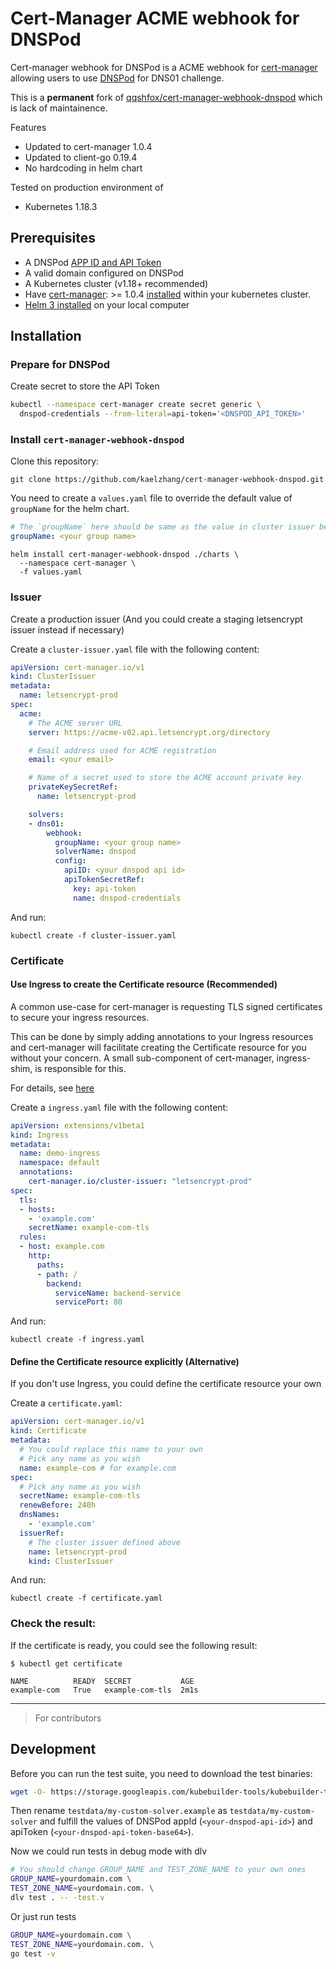 # Cert-Manager ACME webhook for DNSPod

Cert-manager webhook for DNSPod is a ACME webhook for [cert-manager](https://cert-manager.io) allowing users to use [DNSPod](https://www.dnspod.cn) for DNS01 challenge.

This is a **permanent** fork of [qqshfox/cert-manager-webhook-dnspod](https://github.com/qqshfox/cert-manager-webhook-dnspod) which is lack of maintainence.

Features
- Updated to cert-manager 1.0.4
- Updated to client-go 0.19.4
- No hardcoding in helm chart

Tested on production environment of
- Kubernetes 1.18.3

## Prerequisites

- A DNSPod [APP ID and API Token]((https://support.dnspod.cn/Kb/showarticle/tsid/227/))
- A valid domain configured on DNSPod
- A Kubernetes cluster (v1.18+ recommended)
- Have [cert-manager](https://github.com/jetstack/cert-manager): >= 1.0.4 [installed](https://cert-manager.io/docs/installation/kubernetes/) within your kubernetes cluster.
- [Helm 3 installed](https://helm.sh/docs/intro/install/) on your local computer

## Installation

### Prepare for DNSPod

Create secret to store the API Token

```sh
kubectl --namespace cert-manager create secret generic \
  dnspod-credentials --from-literal=api-token='<DNSPOD_API_TOKEN>'
```

### Install `cert-manager-webhook-dnspod`

Clone this repository:

```
git clone https://github.com/kaelzhang/cert-manager-webhook-dnspod.git
```

You need to create a `values.yaml` file to override the default value of `groupName` for the helm chart.

```yaml
# The `groupName` here should be same as the value in cluster issuer below
groupName: <your group name>
```

```
helm install cert-manager-webhook-dnspod ./charts \
  --namespace cert-manager \
  -f values.yaml
```

### Issuer

Create a production issuer (And you could create a staging letsencrypt issuer instead if necessary)

Create a `cluster-issuer.yaml` file with the following content:

```yaml
apiVersion: cert-manager.io/v1
kind: ClusterIssuer
metadata:
  name: letsencrypt-prod
spec:
  acme:
    # The ACME server URL
    server: https://acme-v02.api.letsencrypt.org/directory

    # Email address used for ACME registration
    email: <your email>

    # Name of a secret used to store the ACME account private key
    privateKeySecretRef:
      name: letsencrypt-prod

    solvers:
    - dns01:
        webhook:
          groupName: <your group name>
          solverName: dnspod
          config:
            apiID: <your dnspod api id>
            apiTokenSecretRef:
              key: api-token
              name: dnspod-credentials
```

And run:

```
kubectl create -f cluster-issuer.yaml
```

### Certificate

#### Use Ingress to create the Certificate resource (Recommended)

A common use-case for cert-manager is requesting TLS signed certificates to secure your ingress resources.

This can be done by simply adding annotations to your Ingress resources and cert-manager will facilitate creating the Certificate resource for you without your concern. A small sub-component of cert-manager, ingress-shim, is responsible for this.

For details, see [here](https://cert-manager.io/docs/usage/ingress/)

Create a `ingress.yaml` file with the following content:

```yaml
apiVersion: extensions/v1beta1
kind: Ingress
metadata:
  name: demo-ingress
  namespace: default
  annotations:
    cert-manager.io/cluster-issuer: "letsencrypt-prod"
spec:
  tls:
  - hosts:
    - 'example.com'
    secretName: example-com-tls
  rules:
  - host: example.com
    http:
      paths:
      - path: /
        backend:
          serviceName: backend-service
          servicePort: 80
```

And run:

```
kubectl create -f ingress.yaml
```

#### Define the Certificate resource explicitly (Alternative)

If you don't use Ingress, you could define the certificate resource your own

Create a `certificate.yaml`:

```yaml
apiVersion: cert-manager.io/v1
kind: Certificate
metadata:
  # You could replace this name to your own
  # Pick any name as you wish
  name: example-com # for example.com
spec:
  # Pick any name as you wish
  secretName: example-com-tls
  renewBefore: 240h
  dnsNames:
    - 'example.com'
  issuerRef:
    # The cluster issuer defined above
    name: letsencrypt-prod
    kind: ClusterIssuer
```

And run:

```
kubectl create -f certificate.yaml
```

### Check the result:

If the certificate is ready, you could see the following result:

```
$ kubectl get certificate

NAME          READY  SECRET           AGE
example-com   True   example-com-tls  2m1s
```

****

> For contributors

## Development

Before you can run the test suite, you need to download the test binaries:

```sh
wget -O- https://storage.googleapis.com/kubebuilder-tools/kubebuilder-tools-1.14.1-darwin-amd64.tar.gz | tar x -
```

Then rename `testdata/my-custom-solver.example` as `testdata/my-custom-solver` and fulfill the values of DNSPod appId (`<your-dnspod-api-id>`) and apiToken (`<your-dnspod-api-token-base64>`).

Now we could run tests in debug mode with dlv

```sh
# You should change GROUP_NAME and TEST_ZONE_NAME to your own ones
GROUP_NAME=yourdomain.com \
TEST_ZONE_NAME=yourdomain.com. \
dlv test . -- -test.v
```

Or just run tests

```sh
GROUP_NAME=yourdomain.com \
TEST_ZONE_NAME=yourdomain.com. \
go test -v
```

